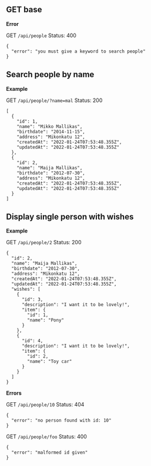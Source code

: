 ## GET base

**Error**

GET `/api/people`
Status: 400

```
{
  "error": "you must give a keyword to search people"
}
```

## Search people by name

**Example**

GET `/api/people/?name=mal`
Status: 200

```
[
  {
    "id": 1,
    "name": "Mikko Mallikas",
    "birthdate": "2014-11-15",
    "address": "Mikonkatu 12",
    "createdAt": "2022-01-24T07:53:48.355Z",
    "updatedAt": "2022-01-24T07:53:48.355Z"
  },
  {
    "id": 2,
    "name": "Maija Mallikas",
    "birthdate": "2012-07-30",
    "address": "Mikonkatu 12",
    "createdAt": "2022-01-24T07:53:48.355Z",
    "updatedAt": "2022-01-24T07:53:48.355Z"
  }
]
```

## Display single person with wishes

**Example**

GET `/api/people/2`
Status: 200

```
{
  "id": 2,
  "name": "Maija Mallikas",
  "birthdate": "2012-07-30",
  "address": "Mikonkatu 12",
  "createdAt": "2022-01-24T07:53:48.355Z",
  "updatedAt": "2022-01-24T07:53:48.355Z",
  "wishes": [
    {
      "id": 3,
      "description": "I want it to be lovely!",
      "item": {
        "id": 1,
        "name": "Pony"
      }
    },
    {
      "id": 4,
      "description": "I want it to be lovely!",
      "item": {
        "id": 2,
        "name": "Toy car"
      }
    }
  ]
}
```

**Errors**

GET `/api/people/10`
Status: 404

```
{
  "error": "no person found with id: 10"
}
```

GET `/api/people/foo`
Status: 400

```
{
  "error": "malformed id given"
}
```
